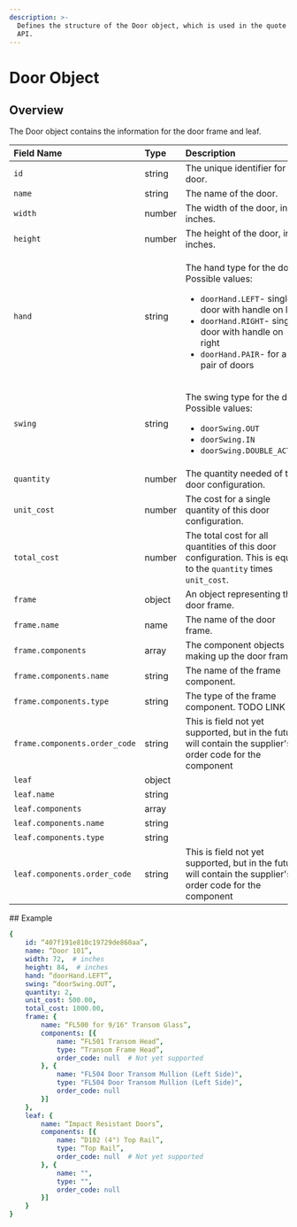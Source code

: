 ```yaml
---
description: >-
  Defines the structure of the Door object, which is used in the quote request
  API.
---
```


# Door Object

## Overview

The Door object contains the information for the door frame and leaf.

<table>
  <thead>
    <tr>
      <th style="text-align:left">Field Name</th>
      <th style="text-align:left">Type</th>
      <th style="text-align:left">Description</th>
    </tr>
  </thead>
  <tbody>
    <tr>
      <td style="text-align:left"><code>id</code>
      </td>
      <td style="text-align:left">string</td>
      <td style="text-align:left">The unique identifier for the door.</td>
    </tr>
    <tr>
      <td style="text-align:left"><code>name</code>
      </td>
      <td style="text-align:left">string</td>
      <td style="text-align:left">The name of the door.</td>
    </tr>
    <tr>
      <td style="text-align:left"><code>width</code>
      </td>
      <td style="text-align:left">number</td>
      <td style="text-align:left">The width of the door, in inches.</td>
    </tr>
    <tr>
      <td style="text-align:left"><code>height</code>
      </td>
      <td style="text-align:left">number</td>
      <td style="text-align:left">The height of the door, in inches.</td>
    </tr>
    <tr>
      <td style="text-align:left"><code>hand</code>
      </td>
      <td style="text-align:left">string</td>
      <td style="text-align:left">
        <p>The hand type for the door. Possible values:</p>
        <ul>
          <li><code>doorHand.LEFT</code>- single door with handle on left</li>
          <li><code>doorHand.RIGHT</code>- single door with handle on right</li>
          <li><code>doorHand.PAIR</code>- for a pair of doors</li>
        </ul>
      </td>
    </tr>
    <tr>
      <td style="text-align:left"><code>swing</code>
      </td>
      <td style="text-align:left">string</td>
      <td style="text-align:left">
        <p>The swing type for the door. Possible values:</p>
        <ul>
          <li><code>doorSwing.OUT</code>
          </li>
          <li><code>doorSwing.IN</code>
          </li>
          <li><code>doorSwing.DOUBLE_ACTING</code>
          </li>
        </ul>
      </td>
    </tr>
    <tr>
      <td style="text-align:left"><code>quantity</code>
      </td>
      <td style="text-align:left">number</td>
      <td style="text-align:left">The quantity needed of this door configuration.</td>
    </tr>
    <tr>
      <td style="text-align:left"><code>unit_cost</code>
      </td>
      <td style="text-align:left">number</td>
      <td style="text-align:left">The cost for a single quantity of this door configuration.</td>
    </tr>
    <tr>
      <td style="text-align:left"><code>total_cost</code>
      </td>
      <td style="text-align:left">number</td>
      <td style="text-align:left">The total cost for all quantities of this door configuration. This is
        equal to the <code>quantity</code> times <code>unit_cost</code>.</td>
    </tr>
    <tr>
      <td style="text-align:left"><code>frame</code>
      </td>
      <td style="text-align:left">object</td>
      <td style="text-align:left">An object representing the door frame.</td>
    </tr>
    <tr>
      <td style="text-align:left"><code>frame.name</code>
      </td>
      <td style="text-align:left">name</td>
      <td style="text-align:left">The name of the door frame.</td>
    </tr>
    <tr>
      <td style="text-align:left"><code>frame.components</code>
      </td>
      <td style="text-align:left">array</td>
      <td style="text-align:left">The component objects making up the door frame.</td>
    </tr>
    <tr>
      <td style="text-align:left"><code>frame.components.name</code>
      </td>
      <td style="text-align:left">string</td>
      <td style="text-align:left">The name of the frame component.</td>
    </tr>
    <tr>
      <td style="text-align:left"><code>frame.components.type</code>
      </td>
      <td style="text-align:left">string</td>
      <td style="text-align:left">The type of the frame component. TODO LINK</td>
    </tr>
    <tr>
      <td style="text-align:left"><code>frame.components.order_code</code>
      </td>
      <td style="text-align:left">string</td>
      <td style="text-align:left">This is field not yet supported, but in the future will contain the supplier&apos;s
        order code for the component</td>
    </tr>
    <tr>
      <td style="text-align:left"><code>leaf</code>
      </td>
      <td style="text-align:left">object</td>
      <td style="text-align:left"></td>
    </tr>
    <tr>
      <td style="text-align:left"><code>leaf.name</code>
      </td>
      <td style="text-align:left">string</td>
      <td style="text-align:left"></td>
    </tr>
    <tr>
      <td style="text-align:left"><code>leaf.components</code>
      </td>
      <td style="text-align:left">array</td>
      <td style="text-align:left"></td>
    </tr>
    <tr>
      <td style="text-align:left"><code>leaf.components.name</code>
      </td>
      <td style="text-align:left">string</td>
      <td style="text-align:left"></td>
    </tr>
    <tr>
      <td style="text-align:left"><code>leaf.components.type</code>
      </td>
      <td style="text-align:left">string</td>
      <td style="text-align:left"></td>
    </tr>
    <tr>
      <td style="text-align:left"><code>leaf.components.order_code</code>
      </td>
      <td style="text-align:left">string</td>
      <td style="text-align:left">This is field not yet supported, but in the future will contain the supplier&apos;s
        order code for the component</td>
    </tr>
  </tbody>
</table>## Example

```yaml
{
    id: “407f191e810c19729de860aa”,
    name: “Door 101”,
    width: 72,  # inches
    height: 84,  # inches
    hand: “doorHand.LEFT”,
    swing: “doorSwing.OUT”,
    quantity: 2,
    unit_cost: 500.00,
    total_cost: 1000.00,
    frame: {
        name: “FL500 for 9/16" Transom Glass”,
        components: [{
            name: “FL501 Transom Head”,
            type: “Transom Frame Head”,
            order_code: null  # Not yet supported
        }, {
            name: "FL504 Door Transom Mullion (Left Side)",
            type: "FL504 Door Transom Mullion (Left Side)",
            order_code: null
        }]
    },
    leaf: {
        name: “Impact Resistant Doors”,
        components: [{
            name: “D102 (4") Top Rail”,
            type: “Top Rail”,
            order_code: null  # Not yet supported
        }, {
            name: "",
            type: "",
            order_code: null
        }]
    }
}

```

